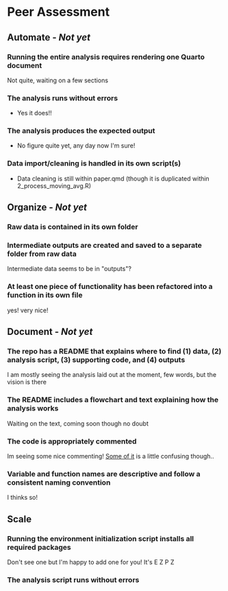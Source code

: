 # Peer Assessment 

## Automate - *Not yet*
### **Running the entire analysis requires rendering one Quarto document**
Not quite, waiting on a few sections

### The analysis runs without errors
- Yes it does!!

### **The analysis produces the expected output**
- No figure quite yet, any day now I'm sure!

### **Data import/cleaning is handled in its own script(s)**
- Data cleaning is still within paper.qmd (though it is duplicated within 2_process_moving_avg.R)



## Organize - *Not yet*
### Raw data is contained in its own folder
### Intermediate outputs are created and saved to a separate folder from raw data
Intermediate data seems to be in "outputs"? 

### **At least one piece of functionality has been refactored into a function in its own file** 
yes! very nice!



## Document - *Not yet*
### The repo has a README that explains where to find (1) data, (2) analysis script, (3) supporting code, and (4) outputs
I am mostly seeing the analysis laid out at the moment, few words, but the vision is there

### **The README includes a flowchart and text explaining how the analysis works**
Waiting on the text, coming soon though no doubt

### **The code is appropriately commented**
Im seeing some nice commenting! [Some of it](2_process_moving_avg.R) is a little confusing though..


### **Variable and function names are descriptive and follow a consistent naming convention**
I thinks so!



## Scale
### Running the environment initialization script installs all required packages
Don't see one but I'm happy to add one for you! It's E Z P Z
### The analysis script runs without errors

